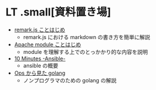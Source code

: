# LT .small[資料置き場]
- [remark.js ことはじめ](http://harasou.github.io/slides/?remarkjs.md)
    - remark.js における markdown の書き方を簡単に解説
- [Apache module ことはじめ](http://harasou.github.io/slides/?apache_module.md)
    - module を理解する上でのとっかかり的な内容を説明
- [10 Minutes -Ansible-](http://harasou.github.io/slides/?ansible.md)
    - ansible の概要
- [Ops から見た golang](http://harasou.github.io/slides/?opsgo.md)
    - ノンプログラマのための golang の解説
